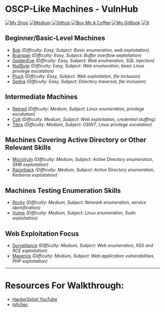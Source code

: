 # OSCP-Like Machines - VulnHub

[![My Shop](https://img.shields.io/badge/My%20Shop-verylazytech-%23FFDD00?style=flat&logo=buy-me-a-coffee&logoColor=yellow)](https://buymeacoffee.com/verylazytech/extras)
[![Medium](https://img.shields.io/badge/Medium-%40verylazytech-%231572B6?style=flat&logo=medium&logoColor=white)](https://medium.com/@verylazytech)
[![Github](https://img.shields.io/badge/Github-verylazytech-%23181717?style=flat&logo=github&logoColor=white)](https://github.com/verylazytech)
[![Buy Me A Coffee](https://img.shields.io/badge/Buy%20Me%20A%20Coffee-verylazytech-%23FFDD00?style=flat&logo=buy-me-a-coffee&logoColor=yellow)](https://buymeacoffee.com/verylazytech)
[![My GitBook](https://img.shields.io/badge/My%20GitBook-VeryLazyTech-%23FFDD00?style=flat&logo=gitbook&logoColor=white)](https://www.verylazytech.com)
[![X](https://img.shields.io/twitter/url?url=https%3A%2F%2Fx.com%2Fverylazytech)](https://x.com/verylazytech)

## Beginner/Basic-Level Machines
- [Bob](https://www.vulnhub.com/entry/bob-1,231/) *(Difficulty: Easy, Subject: Basic enumeration, web exploitation)*  
- [Brainpan](https://www.vulnhub.com/entry/brainpan-1,51/) *(Difficulty: Easy, Subject: Buffer overflow exploitation)*  
- [GoldenEye](https://www.vulnhub.com/entry/goldeneye-1,240/) *(Difficulty: Easy, Subject: Web enumeration, SQL injection)*  
- [NullByte](https://www.vulnhub.com/entry/nullbyte-1,232/) *(Difficulty: Easy, Subject: Web enumeration, basic Linux privilege escalation)*  
- [Pluck](https://www.vulnhub.com/entry/pluck-1,229/) *(Difficulty: Easy, Subject: Web exploitation, file inclusion)*  
- [Sedna](https://www.vulnhub.com/entry/sedna-1,249/) *(Difficulty: Easy, Subject: Directory traversal, file inclusion)*  

## Intermediate Machines
- [Retired](https://www.vulnhub.com/entry/retired-1,150/) *(Difficulty: Medium, Subject: Linux enumeration, privilege escalation)*  
- [Colt](https://www.vulnhub.com/entry/colt-1,48/) *(Difficulty: Medium, Subject: Web exploitation, credential stuffing)*  
- [Tibra](https://www.vulnhub.com/entry/tibra-1,205/) *(Difficulty: Medium, Subject: OSINT, Linux privilege escalation)*  

## Machines Covering Active Directory or Other Relevant Skills
- [MicroVuln](https://www.vulnhub.com/entry/microvuln-1,157/) *(Difficulty: Medium, Subject: Active Directory enumeration, SMB exploitation)*  
- [Razorback](https://www.vulnhub.com/entry/razorback-1,194/) *(Difficulty: Medium, Subject: Active Directory enumeration, Kerberos exploitation)*  

## Machines Testing Enumeration Skills
- [Rocky](https://www.vulnhub.com/entry/rocky-1,168/) *(Difficulty: Medium, Subject: Network enumeration, service identification)*  
- [Vulnix](https://www.vulnhub.com/entry/vulnix-1,229/) *(Difficulty: Medium, Subject: Linux enumeration, Sudo exploitation)*  

## Web Exploitation Focus
- [Surveillance](https://www.vulnhub.com/entry/surveillance-1,102/) *(Difficulty: Medium, Subject: Web enumeration, XSS and RCE exploitation)*  
- [Maverick](https://www.vulnhub.com/entry/maverick-1,109/) *(Difficulty: Medium, Subject: Web application vulnerabilities, PHP exploitation)*  

---
# Resources For Walkthrough:
- [HackerSploit YouTube](https://www.youtube.com/watch?v=i-dQwejj518&list=PLBf0hzazHTGMcijE6NgwyjfbR33D8GJVe)
- [InfoSec](https://www.youtube.com/watch?v=lrTaaBWsQlQ&list=PLxTwjzMO9Zf6BLXcw8Hxjmt-sDHMacQxU)
